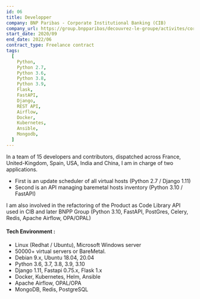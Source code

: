 ```yaml
---
id: 06
title: Developper
company: BNP Paribas - Corporate Institutional Banking (CIB)
company_url: https://group.bnpparibas/decouvrez-le-groupe/activites/corporate-institutional-banking
start_date: 2020/09
end_date: 2022/06
contract_type: Freelance contract
tags:
  [
    Python,
    Python 2.7,
    Python 3.6,
    Python 3.8,
    Python 3.9,
    Flask,
    FastAPI,
    Django,
    REST API,
    Airflow,
    Docker,
    Kubernetes,
    Ansible,
    Mongodb,
  ]
---
```


In a team of 15 developers and contributors, dispatched across France, United-Kingdom, Spain, USA, India and China, I am in charge of two applications.

- First is an update scheduler of all virtual hosts (Python 2.7 / Django 1.11)
- Second is an API managing baremetal hosts inventory (Python 3.10 / FastAPI)

I am also involved in the refactoring of the Product as Code Library API used in CIB and later BNPP Group (Python 3.10, FastAPI, PostGres, Celery, Redis, Apache Airflow, OPA/OPAL)

#### Tech Environment :

- Linux (Redhat / Ubuntu), Microsoft Windows server
- 50000+ virtual servers or BareMetal.
- Debian 9.x, Ubuntu 18.04, 20.04
- Python 3.6, 3.7, 3.8, 3.9, 3.10
- Django 1.11, Fastapi 0.75.x, Flask 1.x
- Docker, Kubernetes, Helm, Ansible
- Apache Airflow, OPAL/OPA
- MongoDB, Redis, PostgreSQL